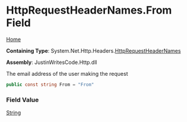 # HttpRequestHeaderNames\.From Field

[Home](../../../../README.md)

**Containing Type**: System\.Net\.Http\.Headers\.[HttpRequestHeaderNames](../README.md)

**Assembly**: JustinWritesCode\.Http\.dll

  
The email address of the user making the request

```csharp
public const string From = "From"
```

### Field Value

[String](https://docs.microsoft.com/en-us/dotnet/api/system.string)

